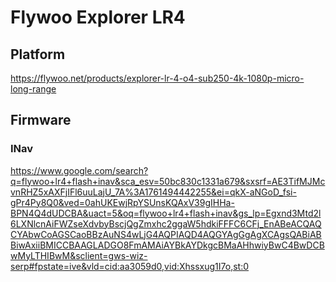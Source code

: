 # Flywoo Explorer LR4
## Platform
https://flywoo.net/products/explorer-lr-4-o4-sub250-4k-1080p-micro-long-range
## Firmware
### INav
https://www.google.com/search?q=flywoo+lr4+flash+inav&sca_esv=50bc830c1331a679&sxsrf=AE3TifMJMcvnRHZ5xAXFjIFl6uuLajU_7A%3A1761494442255&ei=qkX-aNGoD_fsi-gPr4Py8Q0&ved=0ahUKEwjRpYSUnsKQAxV39gIHHa-BPN4Q4dUDCBA&uact=5&oq=flywoo+lr4+flash+inav&gs_lp=Egxnd3Mtd2l6LXNlcnAiFWZseXdvbyBscjQgZmxhc2ggaW5hdkiFFFC6CFj_EnABeACQAQCYAbwCoAGSCaoBBzAuNS4wLjG4AQPIAQD4AQGYAgGgAgXCAgsQABiABBiwAxiiBMICCBAAGLADGO8FmAMAiAYBkAYDkgcBMaAHhwiyBwC4BwDCBwMyLTHIBwM&sclient=gws-wiz-serp#fpstate=ive&vld=cid:aa3059d0,vid:Xhssxug1I7o,st:0

